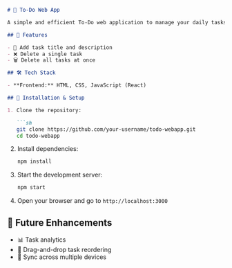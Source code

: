 ```markdown
# 📌 To-Do Web App

A simple and efficient To-Do web application to manage your daily tasks effortlessly.

## 🚀 Features

- 📝 Add task title and description  
- ❌ Delete a single task  
- 🗑️ Delete all tasks at once  

## 🛠️ Tech Stack

- **Frontend:** HTML, CSS, JavaScript (React)  

## 📂 Installation & Setup

1. Clone the repository:

   ```sh
   git clone https://github.com/your-username/todo-webapp.git
   cd todo-webapp
   ```

2. Install dependencies:

   ```sh
   npm install
   ```

3. Start the development server:

   ```sh
   npm start
   ```

4. Open your browser and go to `http://localhost:3000`

## 🎯 Future Enhancements

- 📊 Task analytics  
- 📌 Drag-and-drop task reordering  
- 🔄 Sync across multiple devices  
```
